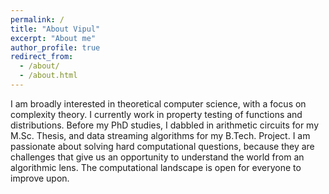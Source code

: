```yaml
---
permalink: /
title: "About Vipul"
excerpt: "About me"
author_profile: true
redirect_from: 
  - /about/
  - /about.html
---
```


I am broadly interested in theoretical computer science, with a focus on complexity theory. I currently work in property testing of functions and distributions. Before my PhD studies, I dabbled in arithmetic circuits for my M.Sc. Thesis, and data streaming algorithms for my B.Tech. Project. I am passionate about solving hard computational questions, because they are challenges that give us an opportunity to understand the world from an algorithmic lens. The computational landscape is open for everyone to improve upon.

